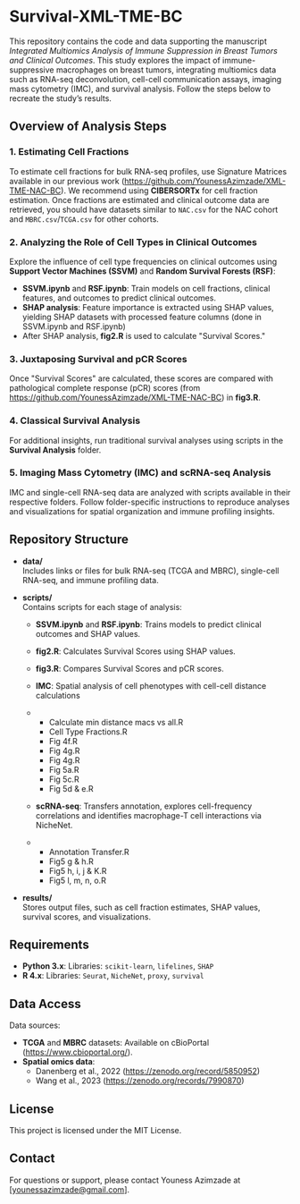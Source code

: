 # Survival-XML-TME-BC

This repository contains the code and data supporting the manuscript *Integrated Multiomics Analysis of Immune Suppression in Breast Tumors and Clinical Outcomes*. This study explores the impact of immune-suppressive macrophages on breast tumors, integrating multiomics data such as RNA-seq deconvolution, cell-cell communication assays, imaging mass cytometry (IMC), and survival analysis. Follow the steps below to recreate the study’s results.

## Overview of Analysis Steps

### 1. Estimating Cell Fractions
To estimate cell fractions for bulk RNA-seq profiles, use Signature Matrices available in our previous work (https://github.com/YounessAzimzade/XML-TME-NAC-BC). We recommend using **CIBERSORTx** for cell fraction estimation. Once fractions are estimated and clinical outcome data are retrieved, you should have datasets similar to `NAC.csv` for the NAC cohort and `MBRC.csv`/`TCGA.csv` for other cohorts.

### 2. Analyzing the Role of Cell Types in Clinical Outcomes
Explore the influence of cell type frequencies on clinical outcomes using **Support Vector Machines (SSVM)** and **Random Survival Forests (RSF)**:
   - **SSVM.ipynb** and **RSF.ipynb**: Train models on cell fractions, clinical features, and outcomes to predict clinical outcomes.
   - **SHAP analysis**: Feature importance is extracted using SHAP values, yielding SHAP datasets with processed feature columns (done in SSVM.ipynb and RSF.ipynb)  
   - After SHAP analysis, **fig2.R** is used to calculate "Survival Scores."

### 3. Juxtaposing Survival and pCR Scores
Once "Survival Scores" are calculated, these scores are compared with pathological complete response (pCR) scores (from https://github.com/YounessAzimzade/XML-TME-NAC-BC) in **fig3.R**.

### 4. Classical Survival Analysis
For additional insights, run traditional survival analyses using scripts in the **Survival Analysis** folder.

### 5. Imaging Mass Cytometry (IMC) and scRNA-seq Analysis
IMC and single-cell RNA-seq data are analyzed with scripts available in their respective folders. Follow folder-specific instructions to reproduce analyses and visualizations for spatial organization and immune profiling insights.

## Repository Structure

- **data/**  
  Includes links or files for bulk RNA-seq (TCGA and MBRC), single-cell RNA-seq, and immune profiling data.

- **scripts/**  
  Contains scripts for each stage of analysis:
  - **SSVM.ipynb** and **RSF.ipynb**: Trains models to predict clinical outcomes and SHAP values.
  - **fig2.R**: Calculates Survival Scores using SHAP values.
  - **fig3.R**: Compares Survival Scores and pCR scores.
  - **IMC**: Spatial analysis of cell phenotypes with cell-cell distance calculations
  - - Calculate min distance macs vs all.R
    - Cell Type Fractions.R
    - Fig 4f.R
    - Fig 4g.R
    - Fig 4g.R
    - Fig 5a.R
    - Fig 5c.R
    - Fig 5d & e.R
      
  - **scRNA-seq**:  Transfers annotation, explores cell-frequency correlations and identifies macrophage-T cell interactions via NicheNet.
  - - Annotation Transfer.R
    - Fig5 g & h.R
    - Fig5 h, i, j & K.R
    - Fig5 l, m, n, o.R

- **results/**  
  Stores output files, such as cell fraction estimates, SHAP values, survival scores, and visualizations.

## Requirements

- **Python 3.x**: Libraries: `scikit-learn`, `lifelines`, `SHAP`
- **R 4.x**: Libraries: `Seurat`, `NicheNet`, `proxy`, `survival`

## Data Access

Data sources:
- **TCGA** and **MBRC** datasets: Available on cBioPortal (https://www.cbioportal.org/).
- **Spatial omics data**:
  - Danenberg et al., 2022 (https://zenodo.org/record/5850952)
  - Wang et al., 2023 (https://zenodo.org/records/7990870)

## License

This project is licensed under the MIT License.

## Contact

For questions or support, please contact Youness Azimzade at [younessazimzade@gmail.com].
 
